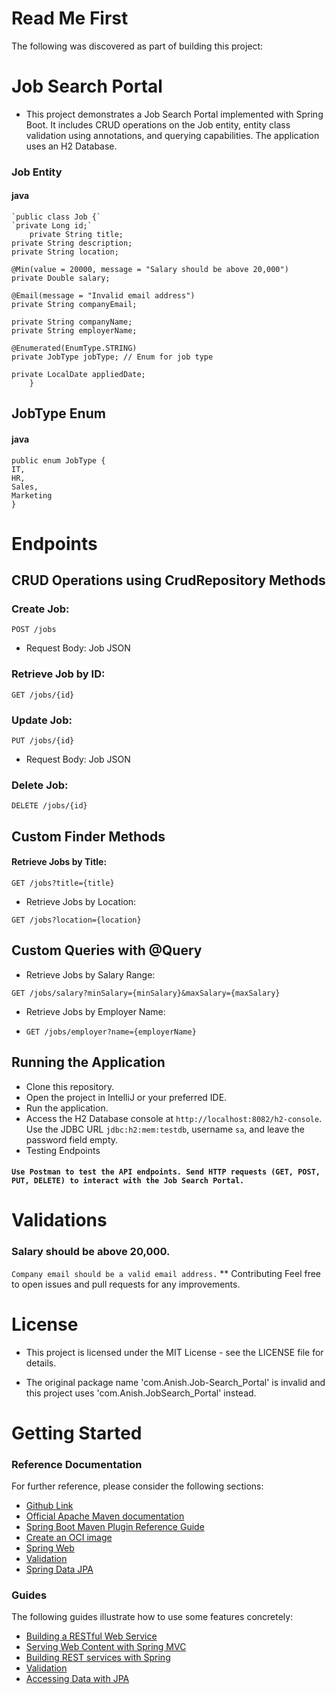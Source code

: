 # Read Me First
The following was discovered as part of building this project:

# Job Search Portal
* This project demonstrates a Job Search Portal implemented with Spring Boot. It includes CRUD operations on the Job entity, entity class validation using annotations, and querying capabilities. The application uses an H2 Database.

### Job Entity
#### java

    `public class Job {`
    `private Long id;`
        private String title;
    private String description;
    private String location;

    @Min(value = 20000, message = "Salary should be above 20,000")
    private Double salary;
    
    @Email(message = "Invalid email address")
    private String companyEmail;
    
    private String companyName;
    private String employerName;
    
    @Enumerated(EnumType.STRING)
    private JobType jobType; // Enum for job type
    
    private LocalDate appliedDate; 
        }
## JobType Enum
#### java

    public enum JobType {
    IT,
    HR,
    Sales,
    Marketing
    }
# Endpoints
## CRUD Operations using CrudRepository Methods
### Create Job:

`POST /jobs`
* Request Body: Job JSON 
### Retrieve Job by ID:

`GET /jobs/{id}`
### Update Job:

`PUT /jobs/{id}`
* Request Body: Job JSON
### Delete Job:

`DELETE /jobs/{id}`
## Custom Finder Methods
#### Retrieve Jobs by Title:

`GET /jobs?title={title}`
* Retrieve Jobs by Location:

`GET /jobs?location={location}`
## Custom Queries with @Query
* Retrieve Jobs by Salary Range:

`GET /jobs/salary?minSalary={minSalary}&maxSalary={maxSalary}`
* Retrieve Jobs by Employer Name:

* `GET /jobs/employer?name={employerName}`
## Running the Application
* Clone this repository.
* Open the project in IntelliJ or your preferred IDE.
* Run the application.
*  Access the H2 Database console at `http://localhost:8082/h2-console`. Use the JDBC URL `jdbc:h2:mem:testdb`, username `sa`, and leave the password field empty.
* Testing Endpoints
#### `Use Postman to test the API endpoints. Send HTTP requests (GET, POST, PUT, DELETE) to interact with the Job Search Portal.`

# Validations
### Salary should be above 20,000.
`Company email should be a valid email address.`
** Contributing
Feel free to open issues and pull requests for any improvements.

# License
* This project is licensed under the MIT License - see the LICENSE file for details.

* The original package name 'com.Anish.Job-Search_Portal' is invalid and this project uses 'com.Anish.JobSearch_Portal' instead.

# Getting Started

### Reference Documentation
For further reference, please consider the following sections:

* [Github Link](https://github.com/Anish1430/Job-Search_Portal)
* [Official Apache Maven documentation](https://maven.apache.org/guides/index.html)
* [Spring Boot Maven Plugin Reference Guide](https://docs.spring.io/spring-boot/docs/3.1.4/maven-plugin/reference/html/)
* [Create an OCI image](https://docs.spring.io/spring-boot/docs/3.1.4/maven-plugin/reference/html/#build-image)
* [Spring Web](https://docs.spring.io/spring-boot/docs/3.1.4/reference/htmlsingle/index.html#web)
* [Validation](https://docs.spring.io/spring-boot/docs/3.1.4/reference/htmlsingle/index.html#io.validation)
* [Spring Data JPA](https://docs.spring.io/spring-boot/docs/3.1.4/reference/htmlsingle/index.html#data.sql.jpa-and-spring-data)

### Guides
The following guides illustrate how to use some features concretely:

* [Building a RESTful Web Service](https://spring.io/guides/gs/rest-service/)
* [Serving Web Content with Spring MVC](https://spring.io/guides/gs/serving-web-content/)
* [Building REST services with Spring](https://spring.io/guides/tutorials/rest/)
* [Validation](https://spring.io/guides/gs/validating-form-input/)
* [Accessing Data with JPA](https://spring.io/guides/gs/accessing-data-jpa/)


